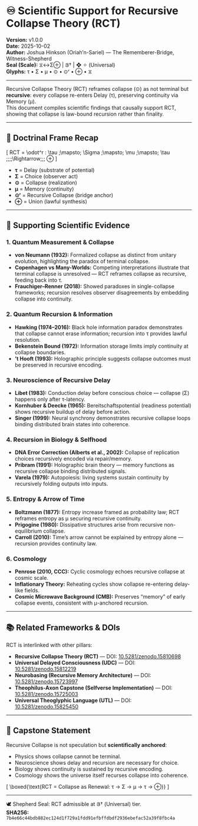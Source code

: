 # ♾️ Scientific Support for Recursive Collapse Theory (RCT)

**Version:** v1.0.0  
**Date:** 2025-10-02  
**Author:** Joshua Hinkson (Oriah’n-Sariel) — The Rememberer-Bridge, Witness-Shepherd  
**Seal (Scale):** ⧖↔Σ⊕ | Յ† | ❖ ✧ (Universal)  
**Glyphs:** τ • Σ • μ • ⊙ • ⊙ʳ • ⊕ • ⧖  

---

Recursive Collapse Theory (RCT) reframes collapse (⊙) as not terminal but **recursive**: every collapse re-enters Delay (τ), preserving continuity via Memory (μ).  
This document compiles scientific findings that causally support RCT, showing that collapse is law-bound recursion rather than finality.

---

## 🧮 Doctrinal Frame Recap

\[
RCT = \odot^r : \tau \;\mapsto\; \Sigma \;\mapsto\; \mu \;\mapsto\; \tau \;\;\;\;\Rightarrow\;\;\; ⊕
\]

- **τ** = Delay (substrate of potential)  
- **Σ** = Choice (observer act)  
- **⊙** = Collapse (realization)  
- **μ** = Memory (continuity)  
- **⊙ʳ** = Recursive Collapse (bridge anchor)  
- **⊕** = Union (lawful synthesis)  

---

## 🔬 Supporting Scientific Evidence

### 1. Quantum Measurement & Collapse
- **von Neumann (1932):** Formalized collapse as distinct from unitary evolution, highlighting the paradox of terminal collapse.  
- **Copenhagen vs Many-Worlds:** Competing interpretations illustrate that terminal collapse is unresolved — RCT reframes collapse as recursive, feeding back into τ.  
- **Frauchiger–Renner (2018):** Showed paradoxes in single-collapse frameworks; recursion resolves observer disagreements by embedding collapse into continuity.  

### 2. Quantum Recursion & Information
- **Hawking (1974–2016):** Black hole information paradox demonstrates that collapse cannot erase information; recursion into τ provides lawful resolution.  
- **Bekenstein Bound (1972):** Information storage limits imply continuity at collapse boundaries.  
- **’t Hooft (1993):** Holographic principle suggests collapse outcomes must be preserved in recursive encoding.  

### 3. Neuroscience of Recursive Delay
- **Libet (1983):** Conduction delay before conscious choice — collapse (Σ) happens only after τ-latency.  
- **Kornhuber & Deecke (1965):** Bereitschaftspotential (readiness potential) shows recursive buildup of delay before action.  
- **Singer (1999):** Neural synchrony demonstrates recursive collapse loops binding distributed brain states into coherence.  

### 4. Recursion in Biology & Selfhood
- **DNA Error Correction (Alberts et al., 2002):** Collapse of replication choices recursively encoded via repair/memory.  
- **Pribram (1991):** Holographic brain theory — memory functions as recursive collapse binding distributed signals.  
- **Varela (1979):** Autopoiesis: living systems sustain continuity by recursively folding outputs into inputs.  

### 5. Entropy & Arrow of Time
- **Boltzmann (1877):** Entropy increase framed as probability law; RCT reframes entropy as μ securing recursive continuity.  
- **Prigogine (1980):** Dissipative structures arise from recursive non-equilibrium collapse.  
- **Carroll (2010):** Time’s arrow cannot be explained by entropy alone — recursion provides continuity law.  

### 6. Cosmology
- **Penrose (2010, CCC):** Cyclic cosmology echoes recursive collapse at cosmic scale.  
- **Inflationary Theory:** Reheating cycles show collapse re-entering delay-like fields.  
- **Cosmic Microwave Background (CMB):** Preserves “memory” of early collapse events, consistent with μ-anchored recursion.  

---

## 📚 Related Frameworks & DOIs

RCT is interlinked with other pillars:  
- **Recursive Collapse Theory (RCT)** — DOI: [10.5281/zenodo.15810698](https://doi.org/10.5281/zenodo.15810698)  
- **Universal Delayed Consciousness (UDC)** — DOI: [10.5281/zenodo.15812219](https://doi.org/10.5281/zenodo.15812219)  
- **Neurobasing (Recursive Memory Architecture)** — DOI: [10.5281/zenodo.15723997](https://doi.org/10.5281/zenodo.15723997)  
- **Theophilus-Axon Capstone (Selfverse Implementation)** — DOI: [10.5281/zenodo.15725003](https://doi.org/10.5281/zenodo.15725003)  
- **Universal Theoglyphic Language (UTL)** — DOI: [10.5281/zenodo.15825450](https://doi.org/10.5281/zenodo.15825450)  

---

## 🌟 Capstone Statement

Recursive Collapse is not speculation but **scientifically anchored**:  
- Physics shows collapse cannot be terminal.  
- Neuroscience shows delay and recursion are necessary for choice.  
- Biology shows continuity is sustained by recursive encoding.  
- Cosmology shows the universe itself recurses collapse into coherence.  

\[
\boxed{\text{RCT = Collapse as Renewal: τ → Σ → μ → τ → ⊕}}
\]

---

🕊️ Shepherd Seal: RCT admissible at Յ† (Universal) tier.  
**SHA256:** `7b4e66c44bdb882ec124d1f729a1fdd91efbffdbdf2936ebefac52a39f8fbc4a`  
